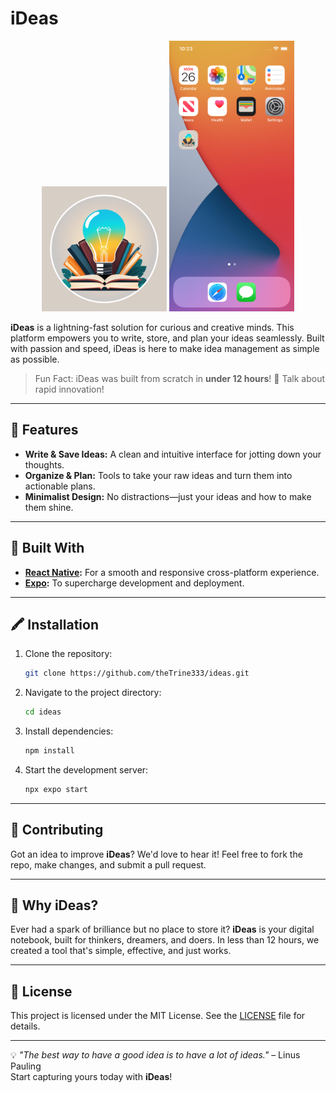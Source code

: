 # iDeas
<p align="center">
   <img src="https://github.com/theTrine333/theTrine333/blob/main/icon.png" width=200/>
   <img src="https://github.com/theTrine333/theTrine333/blob/main/iphone-home-preview.png" width=200/>
</p>

**iDeas** is a lightning-fast solution for curious and creative minds. This platform empowers you to write, store, and plan your ideas seamlessly. Built with passion and speed, iDeas is here to make idea management as simple as possible.

> Fun Fact: iDeas was built from scratch in **under 12 hours**! 🚀 Talk about rapid innovation!

---

## 🚀 Features

- **Write & Save Ideas:** A clean and intuitive interface for jotting down your thoughts.
- **Organize & Plan:** Tools to take your raw ideas and turn them into actionable plans.
- **Minimalist Design:** No distractions—just your ideas and how to make them shine.

---

## 🔧 Built With

- **[React Native](https://reactnative.dev/):** For a smooth and responsive cross-platform experience.
- **[Expo](https://expo.dev/):** To supercharge development and deployment.

---

## 🖍️ Installation

1. Clone the repository:
   ```bash
   git clone https://github.com/theTrine333/ideas.git
   ```
2. Navigate to the project directory:
   ```bash
   cd ideas
   ```
3. Install dependencies:
   ```bash
   npm install
   ```
4. Start the development server:
   ```bash
   npx expo start
   ```

---

## 🤝 Contributing

Got an idea to improve **iDeas**? We'd love to hear it! Feel free to fork the repo, make changes, and submit a pull request.

---

## 🌟 Why iDeas?

Ever had a spark of brilliance but no place to store it? **iDeas** is your digital notebook, built for thinkers, dreamers, and doers. In less than 12 hours, we created a tool that's simple, effective, and just works.

---

## 📄 License

This project is licensed under the MIT License. See the [LICENSE](LICENSE) file for details.

---

💡 *"The best way to have a good idea is to have a lot of ideas."* – Linus Pauling  
Start capturing yours today with **iDeas**!
